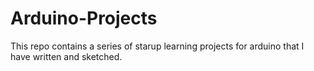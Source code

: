 # Arduino-Projects
This repo contains a series of starup learning projects for arduino that I have written and sketched.
